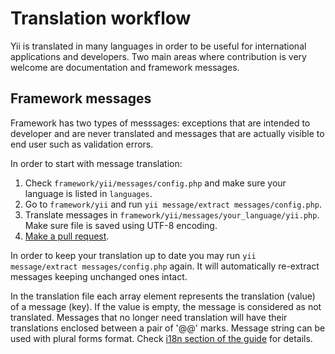 Translation workflow
====================

Yii is translated in many languages in order to be useful for international applications and developers. Two main areas
where contribution is very welcome are documentation and framework messages.

Framework messages
------------------

Framework has two types of messsages: exceptions that are intended to developer and are never translated and messages
that are actually visible to end user such as validation errors.

In order to start with message translation:

1. Check `framework/yii/messages/config.php` and make sure your language is listed in `languages`.
2. Go to `framework/yii` and run `yii message/extract messages/config.php`.
3. Translate messages in `framework/yii/messages/your_language/yii.php`. Make sure file is saved using UTF-8 encoding.
4. [Make a pull request](https://github.com/yiisoft/yii2/blob/master/docs/internals/git-workflow.md).

In order to keep your translation up to date you may run `yii message/extract messages/config.php` again. It will
automatically re-extract messages keeping unchanged ones intact.

In the translation file each array element represents the translation (value) of a message (key). If the value is empty,
the message is considered as not translated. Messages that no longer need translation will have their translations
enclosed between a pair of '@@' marks. Message string can be used with plural forms format. Check [i18n section
of the guide](i18n.md) for details.
